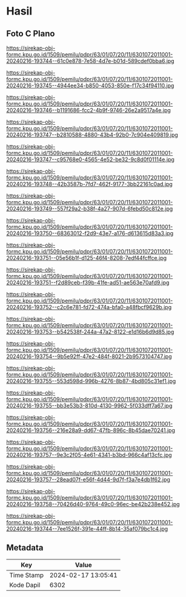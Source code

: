 # Hasil

## Foto C Plano

https://sirekap-obj-formc.kpu.go.id/1509/pemilu/pdpr/63/01/07/20/11/6301072011001-20240216-193744--61c0e878-7e58-4d7e-b01d-589cdef0bba6.jpg

https://sirekap-obj-formc.kpu.go.id/1509/pemilu/pdpr/63/01/07/20/11/6301072011001-20240216-193745--4944ee34-b850-4053-850e-f17c34f94110.jpg

https://sirekap-obj-formc.kpu.go.id/1509/pemilu/pdpr/63/01/07/20/11/6301072011001-20240216-193746--b1191686-fcc2-4b9f-9746-26e2a9517a4e.jpg

https://sirekap-obj-formc.kpu.go.id/1509/pemilu/pdpr/63/01/07/20/11/6301072011001-20240216-193747--b2810588-4880-43b4-92b0-7c904e409819.jpg

https://sirekap-obj-formc.kpu.go.id/1509/pemilu/pdpr/63/01/07/20/11/6301072011001-20240216-193747--c95768e0-4565-4e52-be32-9c8d0f01114e.jpg

https://sirekap-obj-formc.kpu.go.id/1509/pemilu/pdpr/63/01/07/20/11/6301072011001-20240216-193748--42b3587b-7fd7-462f-9177-3bb22161c0ad.jpg

https://sirekap-obj-formc.kpu.go.id/1509/pemilu/pdpr/63/01/07/20/11/6301072011001-20240216-193749--557f29a2-b38f-4a27-907d-6febd50c812e.jpg

https://sirekap-obj-formc.kpu.go.id/1509/pemilu/pdpr/63/01/07/20/11/6301072011001-20240216-193750--68363012-f2d9-43e7-a176-d613615d83a3.jpg

https://sirekap-obj-formc.kpu.go.id/1509/pemilu/pdpr/63/01/07/20/11/6301072011001-20240216-193751--05e56b1f-d125-46f4-8208-7edf44fcffce.jpg

https://sirekap-obj-formc.kpu.go.id/1509/pemilu/pdpr/63/01/07/20/11/6301072011001-20240216-193751--f2d89ceb-f39b-41fe-ad51-ae563e70afd9.jpg

https://sirekap-obj-formc.kpu.go.id/1509/pemilu/pdpr/63/01/07/20/11/6301072011001-20240216-193752--c2c6e781-fd72-474a-bfa0-a48fbcf9629b.jpg

https://sirekap-obj-formc.kpu.go.id/1509/pemilu/pdpr/63/01/07/20/11/6301072011001-20240216-193753--b542538f-244a-47a2-8122-e1d16b6d9d85.jpg

https://sirekap-obj-formc.kpu.go.id/1509/pemilu/pdpr/63/01/07/20/11/6301072011001-20240216-193754--9b5e92ff-47e2-484f-8021-2b9573104747.jpg

https://sirekap-obj-formc.kpu.go.id/1509/pemilu/pdpr/63/01/07/20/11/6301072011001-20240216-193755--553d598d-996b-4276-8b87-4bd805c31ef1.jpg

https://sirekap-obj-formc.kpu.go.id/1509/pemilu/pdpr/63/01/07/20/11/6301072011001-20240216-193755--bb3e53b3-810d-4130-9962-5f033dff7a67.jpg

https://sirekap-obj-formc.kpu.go.id/1509/pemilu/pdpr/63/01/07/20/11/6301072011001-20240216-193756--216e28a9-dd67-47fb-896c-8b45dae70241.jpg

https://sirekap-obj-formc.kpu.go.id/1509/pemilu/pdpr/63/01/07/20/11/6301072011001-20240216-193757--9e3c2f05-4e61-4341-b3bd-966c4af13cfc.jpg

https://sirekap-obj-formc.kpu.go.id/1509/pemilu/pdpr/63/01/07/20/11/6301072011001-20240216-193757--28ead07f-e56f-4d44-9d7f-f3a7e4db1f62.jpg

https://sirekap-obj-formc.kpu.go.id/1509/pemilu/pdpr/63/01/07/20/11/6301072011001-20240216-193758--70426d40-9764-49c0-96ec-be42b238e452.jpg

https://sirekap-obj-formc.kpu.go.id/1509/pemilu/pdpr/63/01/07/20/11/6301072011001-20240216-193744--7ee1526f-391e-44ff-8b14-35af079bc1c4.jpg


## Metadata

| Key        | Value               |
| ---------- | ------------------- |
| Time Stamp | 2024-02-17 13:05:41 |
| Kode Dapil | 6302                |



